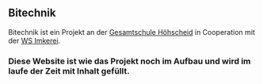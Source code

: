## Bitechnik

Bitechnik ist ein Projekt an der [Gesamtschule Höhscheid](https://gesamtschule-höhscheid.de) in Cooperation mit der [WS Imkerei](werkstatt-imkerei.de).

### Diese Website ist wie das Projekt noch im Aufbau und wird im laufe der Zeit mit Inhalt gefüllt.
